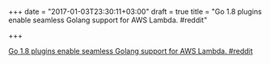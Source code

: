 +++
date = "2017-01-03T23:30:11+03:00"
draft = true
title = "Go 1.8 plugins enable seamless Golang support for AWS Lambda.  #reddit"

+++

<p><a href="https://t.co/REhoUNqwBB">Go 1.8 plugins enable seamless Golang support for AWS Lambda.  #reddit</a></p>
